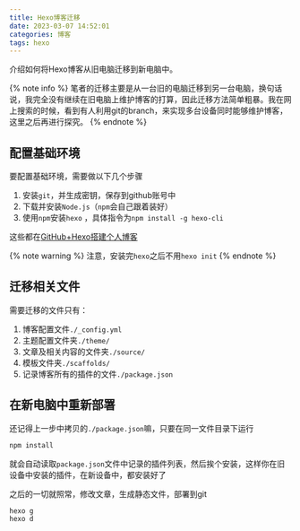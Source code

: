 ```yaml
---
title: Hexo博客迁移
date: 2023-03-07 14:52:01
categories: 博客
tags: hexo
---
```


介绍如何将Hexo博客从旧电脑迁移到新电脑中。
<!-- more -->

{% note info %}
笔者的迁移主要是从一台旧的电脑迁移到另一台电脑，换句话说，我完全没有继续在旧电脑上维护博客的打算，因此迁移方法简单粗暴。我在网上搜索的时候，看到有人利用git的branch，来实现多台设备同时能够维护博客，这里之后再进行探究。
{% endnote %}

## 配置基础环境

要配置基础环境，需要做以下几个步骤

1. 安装`git`，并生成密钥，保存到github账号中
2. 下载并安装`Node.js`（`npm`会自己跟着装好）
3. 使用`npm`安装`hexo` ，具体指令为`npm install -g hexo-cli`

这些都在[GitHub+Hexo搭建个人博客](https://fengyan-wby.github.io/2023/02/02/GitHub-Hexo%E6%90%AD%E5%BB%BA%E4%B8%AA%E4%BA%BA%E5%8D%9A%E5%AE%A2/)

{% note warning %}
注意，安装完`hexo`之后不用`hexo init`
{% endnote %}

## 迁移相关文件

需要迁移的文件只有：

1. 博客配置文件`./_config.yml`
2. 主题配置文件夹`./theme/`
3. 文章及相关内容的文件夹`./source/`
4. 模板文件夹`./scaffolds/`
5. 记录博客所有的插件的文件`./package.json`

## 在新电脑中重新部署

还记得上一步中拷贝的`./package.json`嘛，只要在同一文件目录下运行

```bash
npm install
```

就会自动读取`package.json`文件中记录的插件列表，然后挨个安装，这样你在旧设备中安装的插件，在新设备中，都安装好了

之后的一切就照常，修改文章，生成静态文件，部署到git

```bash
hexo g
hexo d
```
